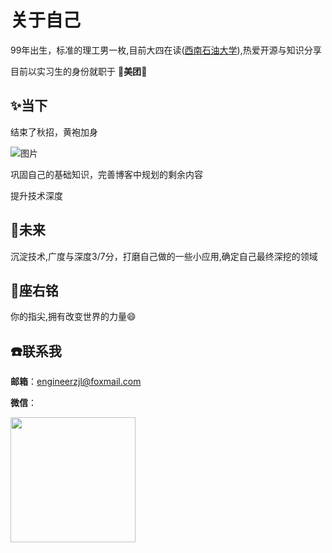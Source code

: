# 关于自己
99年出生，标准的理工男一枚,目前大四在读([西南石油大学](https://www.swpu.edu.cn/)),热爱开源与知识分享

目前以实习生的身份就职于 🛵**美团**🛵

## :sparkles:当下
结束了秋招，黄袍加身

![图片](https://img.cdn.sugarat.top/mdImg/MTYwNDcyMTQ4NTMyOA==604721485328)

巩固自己的基础知识，完善博客中规划的剩余内容

提升技术深度

## :rocket:未来
沉淀技术,广度与深度3/7分，打磨自己做的一些小应用,确定自己最终深挖的领域

## :pencil:座右铭
你的指尖,拥有改变世界的力量:smile:

## :phone:联系我
**邮箱**：engineerzjl@foxmail.com

**微信**：

<img src="http://img.cdn.sugarat.top/mdImg/MTYxMzIwMTA0NzIyNg==wx.jpg" style="width:200px;">

<comment/>
<tongji/>